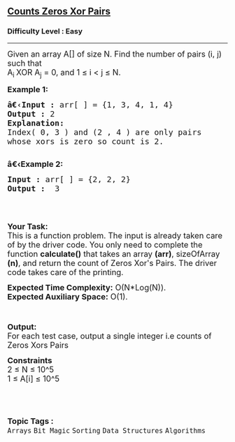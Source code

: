 <h2><a href="https://www.geeksforgeeks.org/problems/counts-zeros-xor-pairs0349/1?utm_source=geeksforgeeks&utm_medium=ml_article_practice_tab&utm_campaign=article_practice_tab">Counts Zeros Xor Pairs</a></h2><h3>Difficulty Level : Easy</h3><hr><div class="problems_problem_content__Xm_eO"><p><span style="font-size:18px">Given an array A[] of size N. Find the number of pairs (i, j) such that<br>
A<sub>i&nbsp;</sub>XOR A<sub>j</sub>&nbsp;= 0, and 1 ≤ i &lt; j ≤ N.</span></p>

<p><span style="font-size:18px"><strong>Example 1:</strong></span></p>

<pre><span style="font-size:18px"><strong>â€‹Input :</strong> arr[ ] = {1, 3, 4, 1, 4}
<strong>Output :</strong> 2
<strong>Explanation:</strong>
Index( 0, 3 ) and (2 ,&nbsp;4 ) are&nbsp;only&nbsp;pairs 
whose xors is zero so&nbsp;count&nbsp;is 2.
</span></pre>

<p><br>
<span style="font-size:18px"><strong>â€‹Example 2:</strong></span></p>

<pre><span style="font-size:18px"><strong>Input :</strong> arr[ ] = {2, 2, 2} <strong>
Output :</strong>  3

</span></pre>

<p>&nbsp;</p>

<p><span style="font-size:18px"><strong>Your Task:</strong><br>
This is a function problem. The input is already taken care of by the driver code. You only need to complete the function <strong>calculate()</strong> that takes an array <strong>(arr)</strong>, sizeOfArray <strong>(n)</strong>, and return the count&nbsp;of Zeros Xor's Pairs. The driver code takes care of the printing.</span></p>

<p><span style="font-size:18px"><strong>Expected Time Complexity:</strong>&nbsp;O(N*Log(N)).<br>
<strong>Expected Auxiliary Space:</strong>&nbsp;O(1).</span></p>

<p><br>
<br>
<span style="font-size:18px"><strong>Output:</strong><br>
For each test case, output a single integer i.e counts of Zeros Xors Pairs</span></p>

<p><span style="font-size:18px"><strong>Constraints</strong><br>
2 ≤ N ≤ 10^5<br>
1 ≤ A[i] ≤ 10^5</span></p>

<p>&nbsp;</p>
</div><br><p><span style=font-size:18px><strong>Topic Tags : </strong><br><code>Arrays</code>&nbsp;<code>Bit Magic</code>&nbsp;<code>Sorting</code>&nbsp;<code>Data Structures</code>&nbsp;<code>Algorithms</code>&nbsp;